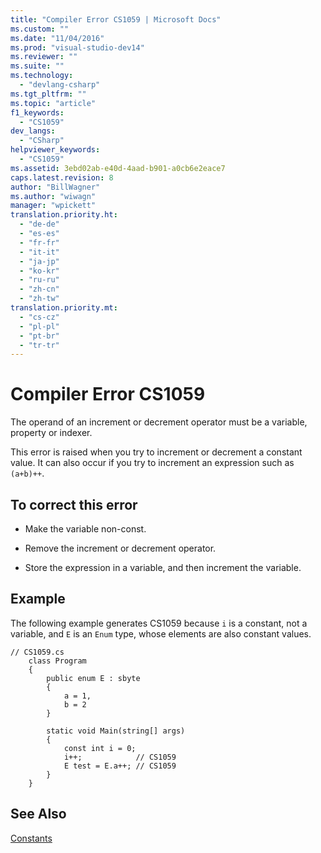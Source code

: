 ```yaml
---
title: "Compiler Error CS1059 | Microsoft Docs"
ms.custom: ""
ms.date: "11/04/2016"
ms.prod: "visual-studio-dev14"
ms.reviewer: ""
ms.suite: ""
ms.technology: 
  - "devlang-csharp"
ms.tgt_pltfrm: ""
ms.topic: "article"
f1_keywords: 
  - "CS1059"
dev_langs: 
  - "CSharp"
helpviewer_keywords: 
  - "CS1059"
ms.assetid: 3ebd02ab-e40d-4aad-b901-a0cb6e2eace7
caps.latest.revision: 8
author: "BillWagner"
ms.author: "wiwagn"
manager: "wpickett"
translation.priority.ht: 
  - "de-de"
  - "es-es"
  - "fr-fr"
  - "it-it"
  - "ja-jp"
  - "ko-kr"
  - "ru-ru"
  - "zh-cn"
  - "zh-tw"
translation.priority.mt: 
  - "cs-cz"
  - "pl-pl"
  - "pt-br"
  - "tr-tr"
---
```

# Compiler Error CS1059
The operand of an increment or decrement operator must be a variable, property or indexer.  
  
 This error is raised when you try to increment or decrement a constant value. It can also occur if you try to increment an expression such as `(a+b)++`.  
  
## To correct this error  
  
-   Make the variable non-const.  
  
-   Remove the increment or decrement operator.  
  
-   Store the expression in a variable, and then increment the variable.  
  
## Example  
 The following example generates CS1059 because `i` is a constant, not a variable, and `E` is an `Enum` type, whose elements are also constant values.  
  
```  
// CS1059.cs  
    class Program  
    {  
        public enum E : sbyte  
        {  
            a = 1,  
            b = 2  
        }  
  
        static void Main(string[] args)  
        {  
            const int i = 0;  
            i++;            // CS1059  
            E test = E.a++; // CS1059  
        }  
    }  
```  
  
## See Also  
 [Constants](../../csharp/programming-guide/classes-and-structs/constants.md)